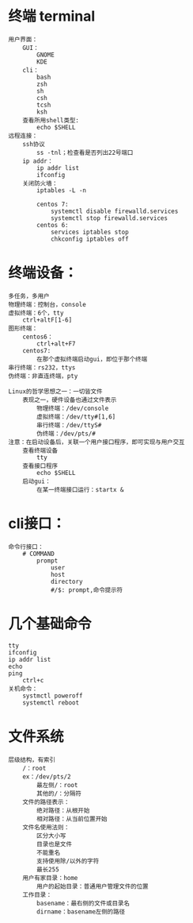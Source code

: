 # 终端 terminal
    用户界面：
        GUI：
            GNOME
            KDE
        cli：
            bash
            zsh
            sh
            csh
            tcsh
            ksh
        查看所用shell类型:
            echo $SHELL
    远程连接：
        ssh协议
            ss -tnl；检查看是否列出22号端口
        ip addr：
            ip addr list
            ifconfig
        关闭防火墙：
            iptables -L -n

            centos 7:
                systemctl disable firewalld.services
                systemctl stop firewalld.services
            centos 6:
                services iptables stop
                chkconfig iptables off
# 终端设备：
    多任务，多用户
    物理终端：控制台，console
    虚拟终端：6个，tty
        ctrl+altF[1-6]
    图形终端：
        centos6：
            ctrl+alt+F7
        centos7:
            在那个虚拟终端启动gui，即位于那个终端
    串行终端：rs232，ttys
    伪终端：非直连终端，pty

    Linux的哲学思想之一：一切皆文件
        表现之一，硬件设备也通过文件表示
            物理终端：/dev/console
            虚拟终端：/dev/tty#[1,6]
            串行终端：/dev/ttyS#
            伪终端：/dev/pts/#
    注意：在启动设备后，关联一个用户接口程序，即可实现与用户交互
        查看终端设备
            tty
        查看接口程序
            echo $SHELL
        启动gui：
            在某一终端接口运行：startx &
# cli接口：
    命令行接口：
        # COMMAND
            prompt
                user
                host
                directory
                #/$: prompt,命令提示符
# 几个基础命令
    tty
    ifconfig
    ip addr list
    echo
    ping
        ctrl+c
    关机命令：
        systmctl poweroff
        systemctl reboot
# 文件系统
    层级结构，有索引
        /：root
        ex：/dev/pts/2
            最左侧/：root
            其他的/：分隔符
        文件的路径表示：
            绝对路径：从根开始
            相对路径：从当前位置开始
        文件名使用法则：
            区分大小写
            目录也是文件
            不能重名
            支持使用除/以外的字符
            最长255
        用户有家目录：home
            用户的起始目录：普通用户管理文件的位置
        工作目录：
            basename：最右侧的文件或目录名
            dirname：basename左侧的路径